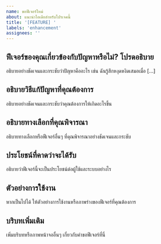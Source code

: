 ```yaml
---
name: ขอฟีเจอร์ใหม่
about: แนะนำไอเดียสำหรับโปรเจคนี้
title: '[FEATURE] '
labels: 'enhancement'
assignees: ''
---
```


## ฟีเจอร์ของคุณเกี่ยวข้องกับปัญหาหรือไม่? โปรดอธิบาย
อธิบายอย่างชัดเจนและกระชับว่าปัญหาคืออะไร เช่น ฉันรู้สึกหงุดหงิดเสมอเมื่อ [...]

## อธิบายวิธีแก้ปัญหาที่คุณต้องการ
อธิบายอย่างชัดเจนและกระชับว่าคุณต้องการให้เกิดอะไรขึ้น

## อธิบายทางเลือกที่คุณพิจารณา
อธิบายทางเลือกหรือฟีเจอร์อื่นๆ ที่คุณพิจารณาอย่างชัดเจนและกระชับ

## ประโยชน์ที่คาดว่าจะได้รับ
อธิบายว่าฟีเจอร์นี้จะเป็นประโยชน์ต่อผู้ใช้และระบบอย่างไร

## ตัวอย่างการใช้งาน
หากเป็นไปได้ ให้ตัวอย่างการใช้งานหรือภาพร่างของฟีเจอร์ที่คุณต้องการ

## บริบทเพิ่มเติม
เพิ่มบริบทหรือภาพหน้าจออื่นๆ เกี่ยวกับคำขอฟีเจอร์ที่นี่ 